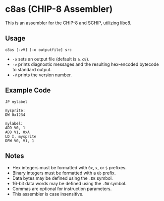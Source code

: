 # c8as (CHIP-8 Assembler)

This is an assembler for the CHIP-8 and SCHIP, utilizing libc8.

## Usage

```
c8as [-vV] [-o outputfile] src
```

* `-o` sets an output file (default is `a.c8`).
* `-v` prints diagnostic messages and the resulting hex-encoded bytecode to standard output.
* `-V` prints the version number.


## Example Code

```
JP mylabel

mysprite:
DW 0x1234

mylabel:
ADD V0, 1
ADD V1, 0xA
LD I, mysprite
DRW V0, V1, 1
```

## Notes

* Hex integers must be formatted with `0x`, `x`, or `$` prefixes.
* Binary integers must be formatted with a `0b` prefix.
* Data bytes may be defined using the `.DB` symbol.
* 16-bit data words may be defined using the `.DW` symbol.
* Commas are optional for instruction parameters.
* This assembler is case insensitive.
